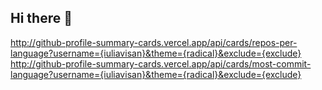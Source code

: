 ## Hi there 👋

http://github-profile-summary-cards.vercel.app/api/cards/repos-per-language?username={iuliavisan}&theme={radical}&exclude={exclude}
http://github-profile-summary-cards.vercel.app/api/cards/most-commit-language?username={iuliavisan}&theme={radical}&exclude={exclude}


<!--
**iuliavisan/iuliavisan** is a ✨ _special_ ✨ repository because its `README.md` (this file) appears on your GitHub profile.

Here are some ideas to get you started:

- 🔭 I’m currently working on ...
- 🌱 I’m currently learning ...
- 👯 I’m looking to collaborate on ...
- 🤔 I’m looking for help with ...
- 💬 Ask me about ...
- 📫 How to reach me: ...
- 😄 Pronouns: ...
- ⚡ Fun fact: ...
-->
